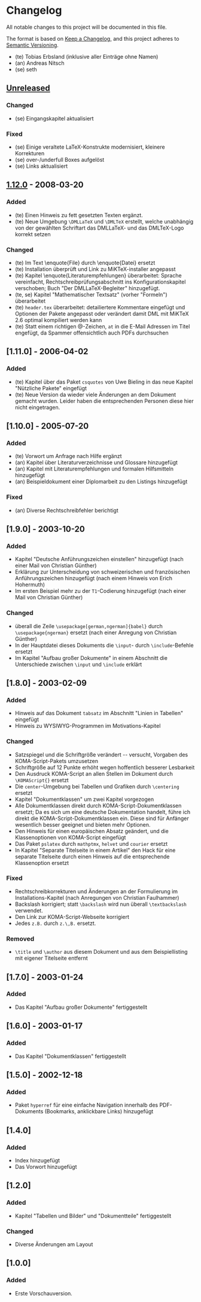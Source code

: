 # Changelog
All notable changes to this project will be documented in this file.

The format is based on [Keep a Changelog](https://keepachangelog.com/en/1.0.0/),
and this project adheres to [Semantic Versioning](https://semver.org/spec/v2.0.0.html).

- (te) Tobias Erbsland (inklusive aller Einträge ohne Namen)
- (an) Andreas Nitsch
- (se) seth

## [Unreleased]
### Changed
- (se) Eingangskapitel aktualisiert

### Fixed
- (se) Einige veraltete LaTeX-Konstrukte modernisiert, kleinere Korrekturen
- (se) over-/underfull Boxes aufgelöst
- (se) Links aktualisiert

## [1.12.0] - 2008-03-20
### Added
- (te) Einen Hinweis zu fett gesetzten Texten ergänzt.
- (te) Neue Umgebung `\DMLLaTeX` und `\DMLTeX` erstellt, welche 
  unabhängig von der gewählten Schriftart das DMLLaTeX- und das 
	DMLTeX-Logo korrekt setzen

### Changed
- (te) Im Text \enquote{File} durch \enquote{Datei} ersetzt
- (te) Installation überprüft und Link zu MiKTeX-installer angepasst
- (te) Kapitel \enquote{Literaturempfehlungen} überarbeitet:
  Sprache vereinfacht, Rechtschreibprüfungsabschnitt ins 
	Konfigurationskapitel verschoben;
  Buch "Der DMLLaTeX-Begleiter" hinzugefügt.
- (te, se) Kapitel "Mathematischer Textsatz" (vorher "Formeln") überarbeitet
- (te) `header.tex` überarbeitet: detailiertere Kommentare eingefügt 
  und Optionen der Pakete angepasst oder verändert damit DML mit 
  MiKTeX 2.6 optimal kompiliert werden kann
- (te) Statt einem richtigen @-Zeichen, `at` in die E-Mail Adressen 
  im Titel engefügt, da Spammer offensichtlich auch PDFs durchsuchen

## [1.11.0] - 2006-04-02
### Added
- (te) Kapitel über das Paket `csquotes` von Uwe Bieling in das neue 
  Kapitel "Nützliche Pakete" eingefügt
- (te) Neue Version da wieder viele Änderungen an dem Dokument 
  gemacht wurden. Leider haben die entsprechenden Personen diese hier
  nicht eingetragen.

## [1.10.0] - 2005-07-20
### Added
- (te) Vorwort um Anfrage nach Hilfe ergänzt
- (an) Kapitel über Literaturverzeichnisse und Glossare hinzugefügt
- (an) Kapitel mit Literaturempfehlungen und formalen Hilfsmitteln hinzugefügt
- (an) Beispieldokument einer Diplomarbeit zu den Listings hinzugefügt

### Fixed
- (an) Diverse Rechtschreibfehler berichtigt

## [1.9.0] - 2003-10-20
### Added
- Kapitel "Deutsche Anführungszeichen einstellen" hinzugefügt (nach einer Mail von Christian Günther)
- Erklärung zur Unterscheidung von schweizerischen und französischen Anführungszeichen hinzugefügt (nach einem Hinweis von Erich Hohermuth)
- Im ersten Beispiel mehr zu der `T1`-Codierung hinzugefügt (nach einer Mail von Christian Günther)

### Changed
- überall die Zeile `\usepackage[german,ngerman]{babel}` durch 
  `\usepackage{ngerman}` ersetzt (nach einer Anregung von Christian
  Günther)
- In der Hauptdatei dieses Dokuments die `\input`- durch 
  `\include`-Befehle ersetzt
- Im Kapitel "Aufbau großer Dokumente" in einem Abschnitt die 
  Unterschiede zwischen `\input` und `\include` erklärt

## [1.8.0] - 2003-02-09
### Added
- Hinweis auf das Dokument `tabsatz` im Abschnitt 
  "Linien in Tabellen" eingefügt
- Hinweis zu WYSIWYG-Programmen im Motivations-Kapitel

### Changed
- Satzspiegel und die Schriftgröße verändert -- versucht, Vorgaben 
  des KOMA-Script-Pakets umzusetzen
- Schriftgröße auf 12 Punkte erhöht wegen hoffentlich besserer 
  Lesbarkeit
- Den Ausdruck KOMA-Script an allen Stellen im Dokument durch 
  `\KOMAScript{}` ersetzt
- Die `center`-Umgebung bei Tabellen und Grafiken durch `\centering` 
  ersetzt
- Kapitel "Dokumentklassen" um zwei Kapitel vorgezogen
- Alle Dokumentklassen direkt durch KOMA-Script-Dokumentklassen 
  ersetzt;
  Da es sich um eine deutsche Dokumentation handelt, führe ich direkt
  die KOMA-Script-Dokumentklassen ein. 
  Diese sind für Anfänger wesentlich besser geeignet und bieten mehr 
  Optionen.
- Den Hinweis für einen europäischen Absatz geändert, und die 
  Klassenoptionen von KOMA-Script eingefügt
- Das Paket `pslatex` durch `mathptmx`, `helvet` und `courier` ersetzt
- In Kapitel "Separate Titelseite in einem Artikel" den Hack für eine
  separate Titelseite durch einen Hinweis auf die entsprechende 
  Klassenoption ersetzt

### Fixed
- Rechtschreibkorrekturen und Änderungen an der Formulierung im 
  Installations-Kapitel (nach Anregungen von Christian Faulhammer)
- Backslash korrigiert; statt `\backslash` wird nun überall 
  `\textbackslash` verwendet.
- Den Link zur KOMA-Script-Webseite korrigiert
- Jedes `z.B.` durch `z.\,B.` ersetzt.

### Removed
- `\title` und `\author` aus diesem Dokument und aus dem 
  Beispiellisting mit eigener Titelseite entfernt

## [1.7.0] - 2003-01-24
### Added
- Das Kapitel "Aufbau großer Dokumente" fertiggestellt

## [1.6.0] - 2003-01-17
### Added
- Das Kapitel "Dokumentklassen" fertiggestellt

## [1.5.0] - 2002-12-18
### Added
- Paket `hyperref` für eine einfache Navigation innerhalb des 
  PDF-Dokuments (Bookmarks, anklickbare Links) hinzugefügt

## [1.4.0]
### Added
- Index hinzugefügt
- Das Vorwort hinzugefügt

## [1.2.0]
### Added
- Kapitel "Tabellen und Bilder" und "Dokumentteile" fertiggestellt

### Changed
- Diverse Änderungen am Layout

## [1.0.0]
### Added
- Erste Vorschauversion.

[Unreleased]: https://github.com/texdoc/diplomarbeit-mit-latex/compare/v1.12...HEAD
[1.12.0]: https://github.com/texdoc/diplomarbeit-mit-latex/releases/tag/v1.12
